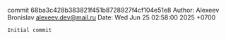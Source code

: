 commit 68ba3c428b383821f451b8728927f4cf104e51e8
Author: Alexeev Bronislav <alexeev.dev@mail.ru>
Date:   Wed Jun 25 02:58:00 2025 +0700

    Initial commit
